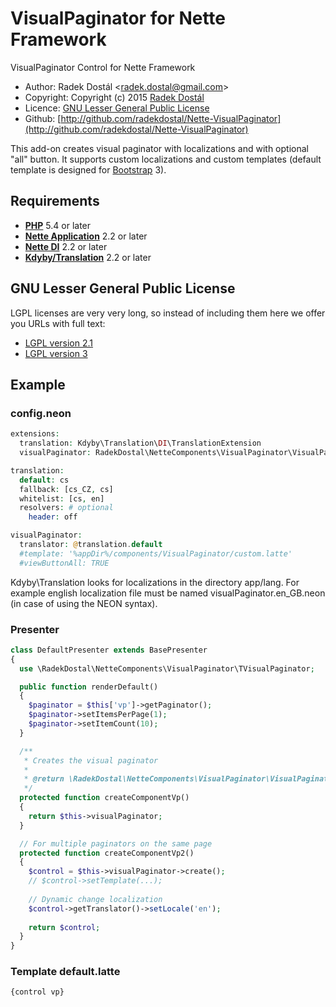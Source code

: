 ﻿# VisualPaginator for Nette Framework

VisualPaginator Control for Nette Framework

- Author: Radek Dostál &lt;radek.dostal@gmail.com&gt;
- Copyright: Copyright (c) 2015 [Radek Dostál](http://www.radekdostal.cz)
- Licence: [GNU Lesser General Public License](http://www.gnu.org/licenses/)
- Github: [http://github.com/radekdostal/Nette-VisualPaginator](http://github.com/radekdostal/Nette-VisualPaginator)

This add-on creates visual paginator with localizations and with optional "all" button. It supports custom localizations and custom templates (default template is designed for [Bootstrap](http://getbootstrap.com/) 3).

## Requirements

- **[PHP](http://php.net)** 5.4 or later
- **[Nette Application](https://github.com/nette/application)** 2.2 or later
- **[Nette DI](https://github.com/nette/di)** 2.2 or later
- **[Kdyby/Translation](https://github.com/Kdyby/Translation)** 2.2 or later

## GNU Lesser General Public License

LGPL licenses are very very long, so instead of including them here we offer you URLs with full text:

- [LGPL version 2.1](http://www.gnu.org/licenses/lgpl-2.1.html)
- [LGPL version 3](http://www.gnu.org/licenses/lgpl-3.0.html)

## Example

### config.neon

```php
extensions:
  translation: Kdyby\Translation\DI\TranslationExtension
  visualPaginator: RadekDostal\NetteComponents\VisualPaginator\VisualPaginatorExtension

translation:
  default: cs
  fallback: [cs_CZ, cs]
  whitelist: [cs, en]
  resolvers: # optional
    header: off

visualPaginator:
  translator: @translation.default
  #template: '%appDir%/components/VisualPaginator/custom.latte'
  #viewButtonAll: TRUE
```

Kdyby\Translation looks for localizations in the directory app/lang. For example english localization file must be named visualPaginator.en_GB.neon (in case of using the NEON syntax).

### Presenter

```php
class DefaultPresenter extends BasePresenter
{
  use \RadekDostal\NetteComponents\VisualPaginator\TVisualPaginator;

  public function renderDefault()
  {
    $paginator = $this['vp']->getPaginator();
    $paginator->setItemsPerPage(1);
    $paginator->setItemCount(10);
  }

  /**
   * Creates the visual paginator
   *
   * @return \RadekDostal\NetteComponents\VisualPaginator\VisualPaginator
   */
  protected function createComponentVp()
  {
    return $this->visualPaginator;
  }

  // For multiple paginators on the same page
  protected function createComponentVp2()
  {
    $control = $this->visualPaginator->create();
    // $control->setTemplate(...);
    
    // Dynamic change localization
    $control->getTranslator()->setLocale('en');
    
    return $control;
  }
}
```

### Template default.latte

```
{control vp}
```